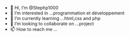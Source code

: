 - 👋 Hi, I’m @Stephp1000
- 👀 I’m interested in ...programmation et développement 
- 🌱 I’m currently learning ...html,css and php
- 💞️ I’m looking to collaborate on ...project
- 📫 How to reach me ...

<!---
Stephp1000/Stephp1000 is a ✨ special ✨ repository because its `README.md` (this file) appears on your GitHub profile.
You can click the Preview link to take a look at your changes.
--->
